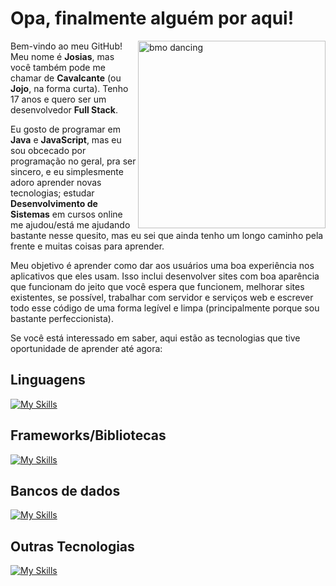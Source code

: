 # Opa, finalmente alguém por aqui!

<img src="https://user-images.githubusercontent.com/87045182/189503399-12e1b72b-e7ba-4b81-bb2d-1f1426a1c67a.gif" alt="bmo dancing" style="width: 300px" align="right" />

Bem-vindo ao meu GitHub! Meu nome é **Josias**, mas você também pode me chamar de **Cavalcante** (ou **Jojo**, na forma curta). Tenho 17 anos e quero ser um desenvolvedor **Full Stack**.

Eu gosto de programar em **Java** e **JavaScript**, mas eu sou obcecado por programação no geral, pra ser sincero, e eu simplesmente adoro aprender novas tecnologias; estudar **Desenvolvimento de Sistemas** em cursos online me ajudou/está me ajudando bastante nesse quesito, mas eu sei que ainda tenho um longo caminho pela frente e muitas coisas para aprender.

Meu objetivo é aprender como dar aos usuários uma boa experiência nos aplicativos que eles usam. Isso inclui desenvolver sites com boa aparência que funcionam do jeito que você espera que funcionem, melhorar sites existentes, se possível, trabalhar com servidor e serviços web e escrever todo esse código de uma forma legível e limpa (principalmente porque sou bastante perfeccionista).

Se você está interessado em saber, aqui estão as tecnologias que tive oportunidade de aprender até agora:

## Linguagens
[![My Skills](https://skillicons.dev/icons?i=html,css,typescript,js,java,python&theme=light)](https://skillicons.dev)

## Frameworks/Bibliotecas
[![My Skills](https://skillicons.dev/icons?i=angular,jquery,spring,maven,sass&theme=light)](https://skillicons.dev)

## Bancos de dados
[![My Skills](https://skillicons.dev/icons?i=mysql,postgresql,mongodb&theme=light)](https://skillicons.dev)

## Outras Tecnologias
[![My Skills](https://skillicons.dev/icons?i=vscode,postman,nodejs,git,linux&theme=light)](https://skillicons.dev)
